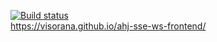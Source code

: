 [![Build status](https://ci.appveyor.com/api/projects/status/seqw80y7a2to2i30?svg=true)](https://ci.appveyor.com/project/Visorana/ahj-sse-ws-frontend)  
https://visorana.github.io/ahj-sse-ws-frontend/
